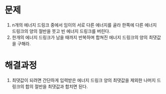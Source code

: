 # 문제

1. n개의 에너지 드링크 중에서 임이의 서로 다른 에너지를 골라 한쪽에 다른 에너지 드링크의 양의 절반을 붓고 빈 에너지 드링크를 버린다.
2. 한개의 에너지 드링크가 남을 때까지 반복하며 합쳐진 에너지 드링크의 양의 최댓값을 구해라.



# 해결과정

1. 최댓값이 되려면 간단하게 입력받은 에너지 드링크 양의 최댓값을 제외한 나머지 드링크의 합의 절반을 최댓값과 합치면 된다.